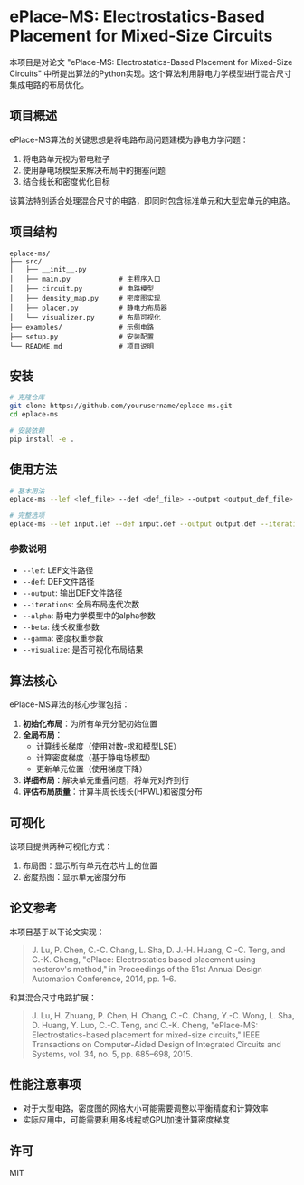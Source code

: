 # ePlace-MS: Electrostatics-Based Placement for Mixed-Size Circuits

本项目是对论文 "ePlace-MS: Electrostatics-Based Placement for Mixed-Size Circuits" 中所提出算法的Python实现。这个算法利用静电力学模型进行混合尺寸集成电路的布局优化。

## 项目概述

ePlace-MS算法的关键思想是将电路布局问题建模为静电力学问题：
1. 将电路单元视为带电粒子
2. 使用静电场模型来解决布局中的拥塞问题
3. 结合线长和密度优化目标

该算法特别适合处理混合尺寸的电路，即同时包含标准单元和大型宏单元的电路。

## 项目结构

```
eplace-ms/
├── src/
│   ├── __init__.py
│   ├── main.py            # 主程序入口
│   ├── circuit.py         # 电路模型
│   ├── density_map.py     # 密度图实现
│   ├── placer.py          # 静电力布局器
│   └── visualizer.py      # 布局可视化
├── examples/              # 示例电路
├── setup.py               # 安装配置
└── README.md              # 项目说明
```

## 安装

```bash
# 克隆仓库
git clone https://github.com/yourusername/eplace-ms.git
cd eplace-ms

# 安装依赖
pip install -e .
```

## 使用方法

```bash
# 基本用法
eplace-ms --lef <lef_file> --def <def_file> --output <output_def_file>

# 完整选项
eplace-ms --lef input.lef --def input.def --output output.def --iterations 200 --alpha 1.0 --beta 0.5 --gamma 0.5 --visualize
```

### 参数说明

- `--lef`: LEF文件路径
- `--def`: DEF文件路径
- `--output`: 输出DEF文件路径
- `--iterations`: 全局布局迭代次数
- `--alpha`: 静电力学模型中的alpha参数
- `--beta`: 线长权重参数
- `--gamma`: 密度权重参数
- `--visualize`: 是否可视化布局结果

## 算法核心

ePlace-MS算法的核心步骤包括：

1. **初始化布局**：为所有单元分配初始位置
2. **全局布局**：
   - 计算线长梯度（使用对数-求和模型LSE）
   - 计算密度梯度（基于静电场模型）
   - 更新单元位置（使用梯度下降）
3. **详细布局**：解决单元重叠问题，将单元对齐到行
4. **评估布局质量**：计算半周长线长(HPWL)和密度分布

## 可视化

该项目提供两种可视化方式：
1. 布局图：显示所有单元在芯片上的位置
2. 密度热图：显示单元密度分布

## 论文参考

本项目基于以下论文实现：

> J. Lu, P. Chen, C.-C. Chang, L. Sha, D. J.-H. Huang, C.-C. Teng, and C.-K. Cheng, "ePlace: Electrostatics based placement using nesterov's method," in Proceedings of the 51st Annual Design Automation Conference, 2014, pp. 1–6.

和其混合尺寸电路扩展：

> J. Lu, H. Zhuang, P. Chen, H. Chang, C.-C. Chang, Y.-C. Wong, L. Sha, D. Huang, Y. Luo, C.-C. Teng, and C.-K. Cheng, "ePlace-MS: Electrostatics-based placement for mixed-size circuits," IEEE Transactions on Computer-Aided Design of Integrated Circuits and Systems, vol. 34, no. 5, pp. 685–698, 2015.

## 性能注意事项

- 对于大型电路，密度图的网格大小可能需要调整以平衡精度和计算效率
- 实际应用中，可能需要利用多线程或GPU加速计算密度梯度

## 许可

MIT